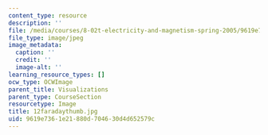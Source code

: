```yaml
---
content_type: resource
description: ''
file: /media/courses/8-02t-electricity-and-magnetism-spring-2005/9619e7361e21880d704630d4d652579c_12faradaythumb.jpg
file_type: image/jpeg
image_metadata:
  caption: ''
  credit: ''
  image-alt: ''
learning_resource_types: []
ocw_type: OCWImage
parent_title: Visualizations
parent_type: CourseSection
resourcetype: Image
title: 12faradaythumb.jpg
uid: 9619e736-1e21-880d-7046-30d4d652579c
---
```

